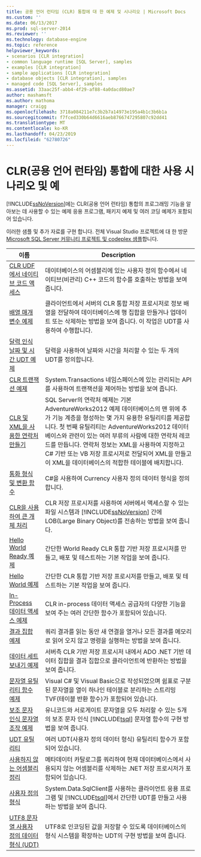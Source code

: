```yaml
---
title: 공용 언어 런타임 (CLR) 통합에 대 한 예제 및 시나리오 | Microsoft Docs
ms.custom: ''
ms.date: 06/13/2017
ms.prod: sql-server-2014
ms.reviewer: ''
ms.technology: database-engine
ms.topic: reference
helpviewer_keywords:
- scenarios [CLR integration]
- common language runtime [SQL Server], samples
- examples [CLR integration]
- sample applications [CLR integration]
- database objects [CLR integration], samples
- managed code [SQL Server], samples
ms.assetid: 33aac25f-abb4-4f29-af88-4a0dacd80ae7
author: mashamsft
ms.author: mathoma
manager: craigg
ms.openlocfilehash: 3718a084211e7c3b2b7a14973e195a4b1c3b6b1a
ms.sourcegitcommit: f7fced330b64d6616aeb8766747295807c92dd41
ms.translationtype: MT
ms.contentlocale: ko-KR
ms.lasthandoff: 04/23/2019
ms.locfileid: "62780726"
---
```

# <a name="usage-scenarios-and-examples-for-common-language-runtime-clr-integration"></a>CLR(공용 언어 런타임) 통합에 대한 사용 시나리오 및 예
  [!INCLUDE[ssNoVersion](../../includes/ssnoversion-md.md)]에는 CLR(공용 언어 런타임) 통합의 프로그래밍 기능을 알아보는 데 사용할 수 있는 예제 응용 프로그램, 패키지 예제 및 여러 코딩 예제가 포함되어 있습니다.  
  
 이러한 샘플 및 추가 자료를 구현 합니다. 전체 Visual Studio 프로젝트에 대 한 방문 [Microsoft SQL Server 커뮤니티 프로젝트 및 codeplex 샘플](https://go.microsoft.com/fwlink/?LinkID=193935)합니다.  
  
|이름|Description|  
|----------|-----------------|  
|[CLR UDF에서 네이티브 코드 액세스](../../../2014/database-engine/dev-guide/accessing-native-code-from-a-clr-udf.md)|데이터베이스의 어셈블리에 있는 사용자 정의 함수에서 네이티브(비관리) C++ 코드의 함수를 호출하는 방법을 보여 줍니다.|  
|[배열 매개 변수 예제](../../../2014/database-engine/dev-guide/array-parameter-sample.md)|클라이언트에서 서버의 CLR 통합 저장 프로시저로 정보 배열을 전달하여 데이터베이스에 행 집합을 만들거나 업데이트 또는 삭제하는 방법을 보여 줍니다. 이 작업은 UDT를 사용하여 수행합니다.|  
|[달력 인식 날짜 및 시간 UDT 예제](../../../2014/database-engine/dev-guide/calendar-aware-date-and-time-udt-sample.md)|달력을 사용하여 날짜와 시간을 처리할 수 있는 두 개의 UDT를 정의합니다.|  
|[CLR 트랜잭션 예제](../../../2014/database-engine/dev-guide/clr-transactions-sample.md)|System.Transactions 네임스페이스에 있는 관리되는 API를 사용하여 트랜잭션을 제어하는 방법을 보여 줍니다.|  
|[CLR 및 XML을 사용한 연락처 만들기](../../../2014/database-engine/dev-guide/contact-creation-using-clr-and-xml.md)|SQL Server의 연락처 예제는 기본 AdventureWorks2012 예제 데이터베이스의 맨 위에 추가 기능 계층을 형성하는 몇 가지 유용한 유틸리티를 제공합니다. 첫 번째 유틸리티는 AdventureWorks2012 데이터베이스와 관련이 있는 여러 부류의 사람에 대한 연락처 레코드를 만듭니다. 연락처 정보는 XML을 사용하여 지정하고 C# 기반 또는 VB 저장 프로시저로 전달되어 XML을 만들고 이 XML을 데이터베이스의 적합한 테이블에 배치합니다.|  
|[통화 형식 및 변환 함수](../../../2014/database-engine/dev-guide/currency-type-and-conversion-function.md)|C#을 사용하여 Currency 사용자 정의 데이터 형식을 정의합니다.|  
|[CLR을 사용하여 큰 개체 처리](../../../2014/database-engine/dev-guide/handling-large-objects-using-clr.md)|CLR 저장 프로시저를 사용하여 서버에서 액세스할 수 있는 파일 시스템과 [!INCLUDE[ssNoVersion](../../includes/ssnoversion-md.md)] 간에 LOB(Large Binary Object)를 전송하는 방법을 보여 줍니다.|  
|[Hello World Ready 예제](../../../2014/database-engine/dev-guide/hello-world-ready-sample.md)|간단한 World Ready CLR 통합 기반 저장 프로시저를 만들고, 배포 및 테스트하는 기본 작업을 보여 줍니다.|  
|[Hello World 예제](../../../2014/database-engine/dev-guide/hello-world-sample.md)|간단한 CLR 통합 기반 저장 프로시저를 만들고, 배포 및 테스트하는 기본 작업을 보여 줍니다.|  
|[In-Process 데이터 액세스 예제](../../../2014/database-engine/dev-guide/in-process-data-access-sample.md)|CLR in-process 데이터 액세스 공급자의 다양한 기능을 보여 주는 여러 간단한 함수가 포함되어 있습니다.|  
|[결과 집합 예제](../../../2014/database-engine/dev-guide/result-set-sample.md)|쿼리 결과를 읽는 동안 새 연결을 열거나 모든 결과를 메모리로 읽어 오지 않고 명령을 실행하는 방법을 보여 줍니다.|  
|[데이터 세트 보내기 예제](../../../2014/database-engine/dev-guide/send-dataset-sample.md)|서버측 CLR 기반 저장 프로시저 내에서 ADO .NET 기반 데이터 집합을 결과 집합으로 클라이언트에 반환하는 방법을 보여 줍니다.|  
|[문자열 유틸리티 함수 예제](../../../2014/database-engine/dev-guide/string-utility-functions-sample.md)|Visual C# 및 Visual Basic으로 작성되었으며 쉼표로 구분된 문자열을 열이 하나인 테이블로 분리하는 스트리밍 TVF(테이블 반환 함수)가 포함되어 있습니다.|  
|[보조 문자 인식 문자열 조작 예제](../../../2014/database-engine/dev-guide/supplementary-aware-string-manipulation-sample.md)|유니코드와 서로게이트 문자열을 모두 처리할 수 있는 5개의 보조 문자 인식 [!INCLUDE[tsql](../../includes/tsql-md.md)] 문자열 함수의 구현 방법을 보여 줍니다.|  
|[UDT 유틸리티](../../../2014/database-engine/dev-guide/udt-utilities.md)|여러 UDT(사용자 정의 데이터 형식) 유틸리티 함수가 포함되어 있습니다.|  
|[사용하지 않는 어셈블리 정리](../../../2014/database-engine/dev-guide/unused-assembly-cleanup.md)|메타데이터 카탈로그를 쿼리하여 현재 데이터베이스에서 사용되지 않는 어셈블리를 삭제하는 .NET 저장 프로시저가 포함되어 있습니다.|  
|[사용자 정의 형식](../../../2014/database-engine/dev-guide/user-defined-type.md)|System.Data.SqlClient를 사용하는 클라이언트 응용 프로그램 및 [!INCLUDE[tsql](../../includes/tsql-md.md)]에서 간단한 UDT를 만들고 사용하는 방법을 보여 줍니다.|  
|[UTF8 문자열 사용자 정의 데이터 형식 &#40;UDT&#41;](../../../2014/database-engine/dev-guide/utf8-string-user-defined-data-type-udt.md)|UTF8로 인코딩된 값을 저장할 수 있도록 데이터베이스의 형식 시스템을 확장하는 UDT의 구현 방법을 보여 줍니다.|  
  
  
